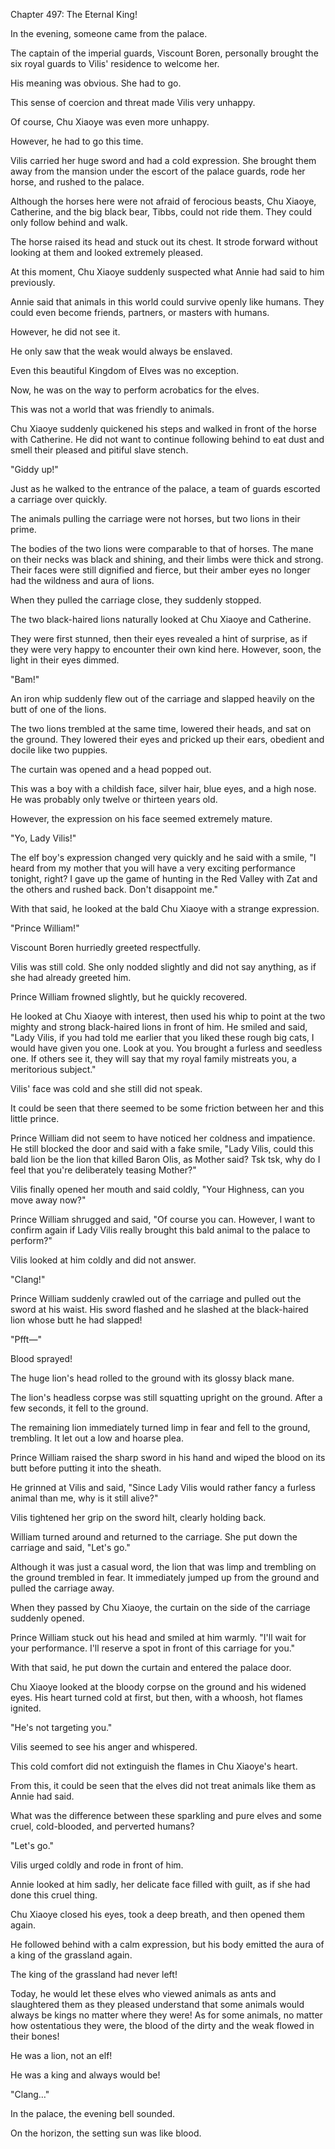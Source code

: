 Chapter 497: The Eternal King\!

In the evening, someone came from the palace.

The captain of the imperial guards, Viscount Boren, personally brought the six royal guards to Vilis' residence to welcome her.

His meaning was obvious. She had to go.

This sense of coercion and threat made Vilis very unhappy.

Of course, Chu Xiaoye was even more unhappy.

However, he had to go this time.

Vilis carried her huge sword and had a cold expression. She brought them away from the mansion under the escort of the palace guards, rode her horse, and rushed to the palace.

Although the horses here were not afraid of ferocious beasts, Chu Xiaoye, Catherine, and the big black bear, Tibbs, could not ride them. They could only follow behind and walk.

The horse raised its head and stuck out its chest. It strode forward without looking at them and looked extremely pleased.

At this moment, Chu Xiaoye suddenly suspected what Annie had said to him previously.

Annie said that animals in this world could survive openly like humans. They could even become friends, partners, or masters with humans.

However, he did not see it.

He only saw that the weak would always be enslaved.

Even this beautiful Kingdom of Elves was no exception.

Now, he was on the way to perform acrobatics for the elves.

This was not a world that was friendly to animals.

Chu Xiaoye suddenly quickened his steps and walked in front of the horse with Catherine. He did not want to continue following behind to eat dust and smell their pleased and pitiful slave stench.

"Giddy up\!"

Just as he walked to the entrance of the palace, a team of guards escorted a carriage over quickly.

The animals pulling the carriage were not horses, but two lions in their prime.

The bodies of the two lions were comparable to that of horses. The mane on their necks was black and shining, and their limbs were thick and strong. Their faces were still dignified and fierce, but their amber eyes no longer had the wildness and aura of lions.

When they pulled the carriage close, they suddenly stopped.

The two black-haired lions naturally looked at Chu Xiaoye and Catherine.

They were first stunned, then their eyes revealed a hint of surprise, as if they were very happy to encounter their own kind here. However, soon, the light in their eyes dimmed.

"Bam\!"

An iron whip suddenly flew out of the carriage and slapped heavily on the butt of one of the lions.

The two lions trembled at the same time, lowered their heads, and sat on the ground. They lowered their eyes and pricked up their ears, obedient and docile like two puppies.

The curtain was opened and a head popped out.

This was a boy with a childish face, silver hair, blue eyes, and a high nose. He was probably only twelve or thirteen years old.

However, the expression on his face seemed extremely mature.

"Yo, Lady Vilis\!"

The elf boy's expression changed very quickly and he said with a smile, "I heard from my mother that you will have a very exciting performance tonight, right? I gave up the game of hunting in the Red Valley with Zat and the others and rushed back. Don't disappoint me."

With that said, he looked at the bald Chu Xiaoye with a strange expression.

"Prince William\!"

Viscount Boren hurriedly greeted respectfully.

Vilis was still cold. She only nodded slightly and did not say anything, as if she had already greeted him.

Prince William frowned slightly, but he quickly recovered.

He looked at Chu Xiaoye with interest, then used his whip to point at the two mighty and strong black-haired lions in front of him. He smiled and said, "Lady Vilis, if you had told me earlier that you liked these rough big cats, I would have given you one. Look at you. You brought a furless and seedless one. If others see it, they will say that my royal family mistreats you, a meritorious subject."

Vilis' face was cold and she still did not speak.

It could be seen that there seemed to be some friction between her and this little prince.

Prince William did not seem to have noticed her coldness and impatience. He still blocked the door and said with a fake smile, "Lady Vilis, could this bald lion be the lion that killed Baron Olis, as Mother said? Tsk tsk, why do I feel that you're deliberately teasing Mother?"

Vilis finally opened her mouth and said coldly, "Your Highness, can you move away now?"

Prince William shrugged and said, "Of course you can. However, I want to confirm again if Lady Vilis really brought this bald animal to the palace to perform?"

Vilis looked at him coldly and did not answer.

"Clang\!"

Prince William suddenly crawled out of the carriage and pulled out the sword at his waist. His sword flashed and he slashed at the black-haired lion whose butt he had slapped\!

"Pfft—"

Blood sprayed\!

The huge lion's head rolled to the ground with its glossy black mane.

The lion's headless corpse was still squatting upright on the ground. After a few seconds, it fell to the ground.

The remaining lion immediately turned limp in fear and fell to the ground, trembling. It let out a low and hoarse plea.

Prince William raised the sharp sword in his hand and wiped the blood on its butt before putting it into the sheath.

He grinned at Vilis and said, "Since Lady Vilis would rather fancy a furless animal than me, why is it still alive?"

Vilis tightened her grip on the sword hilt, clearly holding back.

William turned around and returned to the carriage. She put down the carriage and said, "Let's go."

Although it was just a casual word, the lion that was limp and trembling on the ground trembled in fear. It immediately jumped up from the ground and pulled the carriage away.

When they passed by Chu Xiaoye, the curtain on the side of the carriage suddenly opened.

Prince William stuck out his head and smiled at him warmly. "I'll wait for your performance. I'll reserve a spot in front of this carriage for you."

With that said, he put down the curtain and entered the palace door.

Chu Xiaoye looked at the bloody corpse on the ground and his widened eyes. His heart turned cold at first, but then, with a whoosh, hot flames ignited.

"He's not targeting you."

Vilis seemed to see his anger and whispered.

This cold comfort did not extinguish the flames in Chu Xiaoye's heart.

From this, it could be seen that the elves did not treat animals like them as Annie had said.

What was the difference between these sparkling and pure elves and some cruel, cold-blooded, and perverted humans?

"Let's go."

Vilis urged coldly and rode in front of him.

Annie looked at him sadly, her delicate face filled with guilt, as if she had done this cruel thing.

Chu Xiaoye closed his eyes, took a deep breath, and then opened them again.

He followed behind with a calm expression, but his body emitted the aura of a king of the grassland again.

The king of the grassland had never left\!

Today, he would let these elves who viewed animals as ants and slaughtered them as they pleased understand that some animals would always be kings no matter where they were\! As for some animals, no matter how ostentatious they were, the blood of the dirty and the weak flowed in their bones\!

He was a lion, not an elf\!

He was a king and always would be\!

"Clang…"

In the palace, the evening bell sounded.

On the horizon, the setting sun was like blood.